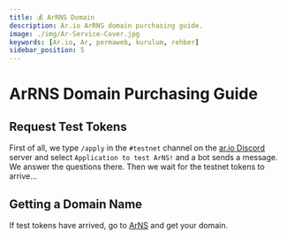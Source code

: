 ```yaml
---
title: 💰 ArRNS Domain
description: Ar.io ArRNS domain purchasing guide.
image: ./img/Ar-Service-Cover.jpg
keywords: [Ar.io, Ar, permaweb, kurulum, rehber]
sidebar_position: 5
---
```


# ArRNS Domain Purchasing Guide

## Request Test Tokens

First of all, we type `/apply` in the `#testnet` channel on the [ar.io Discord](https://discord.gg/ApxXjvwECK) server and select `Application to test ArNS!` and a bot sends a message. We answer the questions there. Then we wait for the testnet tokens to arrive...

## Getting a Domain Name

If test tokens have arrived, go to [ArNS](https://arns.app/) and get your domain.